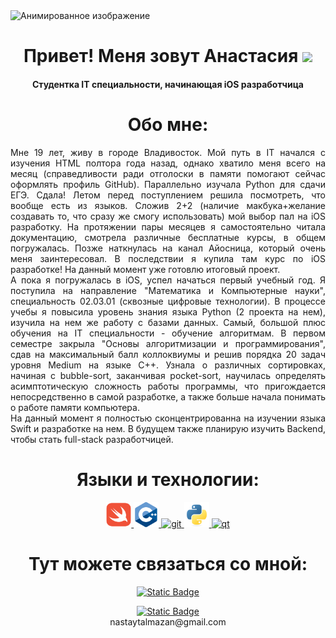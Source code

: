 <img src="https://i.pinimg.com/originals/f0/f0/d9/f0f0d932d6e39c7af5aa305cbd8da735.gif" alt="Анимированное изображение">
<h1 align="center">Привет! Меня зовут Анастасия</a> 
<img src="https://github.com/blackcater/blackcater/raw/main/images/Hi.gif" height="32"/></h1>
<h4 align="center">Студентка IT специальности, начинающая iOS разработчица</h3>

<h1 align="center">Обо мне:</h1>
       
<div align="justify">
       Мне 19 лет, живу в городе Владивосток. Мой путь в IT начался с изучения HTML полтора года назад, однако хватило меня всего на месяц (справедливости ради отголоски в памяти помогают сейчас оформлять профиль GitHub). Параллельно изучала Python для сдачи ЕГЭ. Сдала! Летом перед поступлением решила посмотреть, что вообще есть из языков. Сложив 2+2 (наличие макбука+желание создавать то, что сразу же смогу использовать) мой выбор пал на iOS разработку. На протяжении пары месяцев я самостоятельно читала документацию, смотрела различные бесплатные курсы, в общем погружалась. Позже наткнулась на канал Айосница, который очень меня заинтересовал. В последствии я купила там курс по iOS разработке! На данный момент уже готовлю итоговый проект. 
</div>
<div align="justify">
       А пока я погружалась в iOS, успел начаться первый учебный год. Я поступила на направление "Математика и Компьютерные науки", специальность 02.03.01 (сквозные цифровые технологии). В процессе учебы я повысила уровень знания языка Python (2 проекта на нем), изучила на нем же работу с базами данных. Самый, большой плюс обучения на IT специальности - обучение алгоритмам. В первом семестре закрыла "Основы алгоритмизации и программирования", сдав на максимальный балл коллоквиумы и решив порядка 20 задач уровня Medium на языке С++. Узнала о различных сортировках, начиная с bubble-sort, заканчивая pocket-sort, научилась определять асимптотическую сложность работы программы, что пригождается непосредственно в самой разработке, а также больше начала понимать о работе памяти компьютера.
</div>
<div align="justify">
       На данный момент я полностью сконцентрированна на изучении языка Swift и разработке на нем. В будущем также планирую изучить Backend, чтобы стать full-stack разработчицей.
</div>

<h1 align="center">Языки и технологии:</h1>
<p align="center"> 
    <a href="https://developer.apple.com/swift/" target="_blank" rel="noreferrer"> <img src="https://raw.githubusercontent.com/devicons/devicon/master/icons/swift/swift-original.svg" alt="swift" width="40" height="40"/> </a> <a href="https://www.w3schools.com/cpp/" target="_blank" rel="noreferrer"> <img src="https://raw.githubusercontent.com/devicons/devicon/master/icons/cplusplus/cplusplus-original.svg" alt="cplusplus" width="40" height="40"/> </a> <a href="https://git-scm.com/" target="_blank" rel="noreferrer"> <img src="https://www.vectorlogo.zone/logos/git-scm/git-scm-icon.svg" alt="git" width="40" height="40"/> </a> <a href="https://www.python.org" target="_blank" rel="noreferrer"> <img src="https://raw.githubusercontent.com/devicons/devicon/master/icons/python/python-original.svg" alt="python" width="40" height="40"/> </a> <a href="https://www.qt.io/" target="_blank" rel="noreferrer"> <img src="https://upload.wikimedia.org/wikipedia/commons/0/0b/Qt_logo_2016.svg" alt="qt" width="40" height="40"/> </a> 
</p>

<h1 align="center">Тут можете связаться со мной:</h1>
<p align="center">
    <a href="https://t.me/nas_www_ay">
        <img alt="Static Badge" src="https://img.shields.io/badge/telegram--red?style=for-the-badge&logo=telegram&logoColor=white&labelColor=blue&color=blue">
    </a> 
</p>
<p align="center">
    <a href="mailto:nastaytalmazan@gmail.com" style="display: flex; justify-content: center;">
        <img alt="Static Badge" src="https://img.shields.io/badge/gmail--red?style=for-the-badge&logo=gmail&logoColor=white&labelColor=red&color=red">
    </a>
    <span>nastaytalmazan@gmail.com</span>
</p>




<!--
**t-anastasiia/t-anastasiia** is a ✨ _special_ ✨ repository because its `README.md` (this file) appears on your GitHub profile.

Here are some ideas to get you started:

- 🔭 I’m currently working on ...
- 🌱 I’m currently learning ...
- 👯 I’m looking to collaborate on ...
- 🤔 I’m looking for help with ...
- 💬 Ask me about ...
- 📫 How to reach me: ...
- 😄 Pronouns: ...
- ⚡ Fun fact: ...
-->
